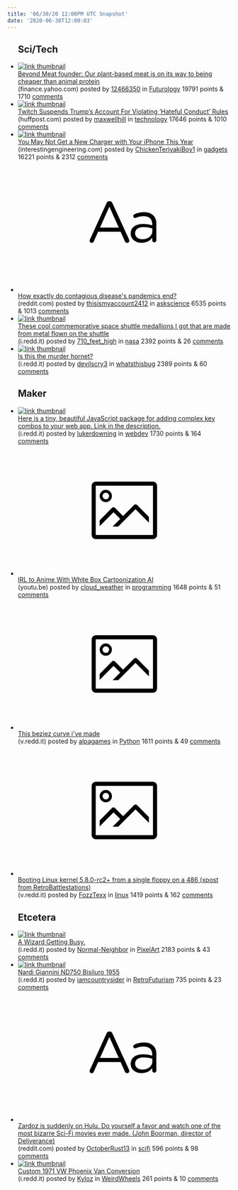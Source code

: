 ```yaml
---
title: '06/30/20 12:00PM UTC Snapshot'
date: '2020-06-30T12:00:03'
---
```

<ul>
<h2>Sci/Tech</h2>

<li><a href='https://finance.yahoo.com/amphtml/news/beyond-meat-founder-plantbased-meat-is-on-its-way-to-being-cheaper-than-animal-protein-140141254.html'><img src='https://b.thumbs.redditmedia.com/DLTIbqYIcgignMvIZX1FktB9HIFtidU2-NE_9hcTF1A.jpg' alt='link thumbnail'></a><div><div class='linkTitle'><a href='https://finance.yahoo.com/amphtml/news/beyond-meat-founder-plantbased-meat-is-on-its-way-to-being-cheaper-than-animal-protein-140141254.html'>Beyond Meat founder: Our plant-based meat is on its way to being cheaper than animal protein</a></div>(finance.yahoo.com) posted by <a href='https://www.reddit.com/user/12466350'>12466350</a> in <a href='https://www.reddit.com/r/Futurology'>Futurology</a> 19791 points & 1710 <a href='https://www.reddit.com/r/Futurology/comments/hi8ipq/beyond_meat_founder_our_plantbased_meat_is_on_its/'>comments</a></div></li>

<li><a href='https://www.huffpost.com/entry/trump-twitch-channel-suspended-hateful-conduct_n_5efa6820c5b6ca970913c299'><img src='https://b.thumbs.redditmedia.com/B2lkKkWKOWP7eiq4xb8kJAckl8nIW-C-wzfv0dkifws.jpg' alt='link thumbnail'></a><div><div class='linkTitle'><a href='https://www.huffpost.com/entry/trump-twitch-channel-suspended-hateful-conduct_n_5efa6820c5b6ca970913c299'>Twitch Suspends Trump’s Account For Violating ‘Hateful Conduct’ Rules</a></div>(huffpost.com) posted by <a href='https://www.reddit.com/user/maxwellhill'>maxwellhill</a> in <a href='https://www.reddit.com/r/technology'>technology</a> 17646 points & 1010 <a href='https://www.reddit.com/r/technology/comments/hif117/twitch_suspends_trumps_account_for_violating/'>comments</a></div></li>

<li><a href='https://interestingengineering.com/you-may-not-get-a-new-charger-with-your-iphone-this-year'><img src='https://b.thumbs.redditmedia.com/jUU9kCcsphtOQS16-w8pet5zdgql9NpXs1xQqVZcuIc.jpg' alt='link thumbnail'></a><div><div class='linkTitle'><a href='https://interestingengineering.com/you-may-not-get-a-new-charger-with-your-iphone-this-year'>You May Not Get a New Charger with Your iPhone This Year</a></div>(interestingengineering.com) posted by <a href='https://www.reddit.com/user/ChickenTeriyakiBoy1'>ChickenTeriyakiBoy1</a> in <a href='https://www.reddit.com/r/gadgets'>gadgets</a> 16221 points & 2312 <a href='https://www.reddit.com/r/gadgets/comments/hi2yzz/you_may_not_get_a_new_charger_with_your_iphone/'>comments</a></div></li>

<li><a href='https://www.reddit.com/r/askscience/comments/hhzlfk/how_exactly_do_contagious_diseases_pandemics_end/'><svg version='1.1' viewBox='-34 -12 104 64' preserveAspectRatio='xMidYMid slice' xmlns='http://www.w3.org/2000/svg' xmlns:xlink='http://www.w3.org/1999/xlink'>
    <title>text link thumbnail</title>
    <path d='M12.19,8.84a1.45,1.45,0,0,0-1.4-1h-.12a1.46,1.46,0,0,0-1.42,1L1.14,26.56a1.29,1.29,0,0,0-.14.59,1,1,0,0,0,1,1,1.12,1.12,0,0,0,1.08-.77l2.08-4.65h11l2.08,4.59a1.24,1.24,0,0,0,1.12.83,1.08,1.08,0,0,0,1.08-1.08,1.64,1.64,0,0,0-.14-.57ZM6.08,20.71l4.59-10.22,4.6,10.22Z'>
    </path>
    <path d='M32.24,14.78A6.35,6.35,0,0,0,27.6,13.2a11.36,11.36,0,0,0-4.7,1,1,1,0,0,0-.58.89,1,1,0,0,0,.94.92,1.23,1.23,0,0,0,.39-.08,8.87,8.87,0,0,1,3.72-.81c2.7,0,4.28,1.33,4.28,3.92v.5a15.29,15.29,0,0,0-4.42-.61c-3.64,0-6.14,1.61-6.14,4.64v.05c0,2.95,2.7,4.48,5.37,4.48a6.29,6.29,0,0,0,5.19-2.48V26.9a1,1,0,0,0,1,1,1,1,0,0,0,1-1.06V19A5.71,5.71,0,0,0,32.24,14.78Zm-.56,7.7c0,2.28-2.17,3.89-4.81,3.89-1.94,0-3.61-1.06-3.61-2.86v-.06c0-1.8,1.5-3,4.2-3a15.2,15.2,0,0,1,4.22.61Z'>
    </path>
    </svg></a><div><div class='linkTitle'><a href='https://www.reddit.com/r/askscience/comments/hhzlfk/how_exactly_do_contagious_diseases_pandemics_end/'>How exactly do contagious disease's pandemics end?</a></div>(reddit.com) posted by <a href='https://www.reddit.com/user/thisismyaccount2412'>thisismyaccount2412</a> in <a href='https://www.reddit.com/r/askscience'>askscience</a> 6535 points & 1013 <a href='https://www.reddit.com/r/askscience/comments/hhzlfk/how_exactly_do_contagious_diseases_pandemics_end/'>comments</a></div></li>

<li><a href='https://i.redd.it/m4iq9oyoyx751.jpg'><img src='https://a.thumbs.redditmedia.com/zsHJC27zYpMuIJJ6G8APwh5t6xCzFQLBirU_YH9llJ4.jpg' alt='link thumbnail'></a><div><div class='linkTitle'><a href='https://i.redd.it/m4iq9oyoyx751.jpg'>These cool commemorative space shuttle medallions I got that are made from metal flown on the shuttle</a></div>(i.redd.it) posted by <a href='https://www.reddit.com/user/710_feet_high'>710_feet_high</a> in <a href='https://www.reddit.com/r/nasa'>nasa</a> 2392 points & 26 <a href='https://www.reddit.com/r/nasa/comments/hicf5a/these_cool_commemorative_space_shuttle_medallions/'>comments</a></div></li>

<li><a href='https://i.redd.it/i8bgdua2ou751.jpg'><img src='https://b.thumbs.redditmedia.com/9S0RD3q3agdblnt766zzGZuewx7fNHQhWJ8n7spqv1I.jpg' alt='link thumbnail'></a><div><div class='linkTitle'><a href='https://i.redd.it/i8bgdua2ou751.jpg'>Is this the murder hornet?</a></div>(i.redd.it) posted by <a href='https://www.reddit.com/user/devilscry3'>devilscry3</a> in <a href='https://www.reddit.com/r/whatsthisbug'>whatsthisbug</a> 2389 points & 60 <a href='https://www.reddit.com/r/whatsthisbug/comments/hhzp8a/is_this_the_murder_hornet/'>comments</a></div></li>

<h2>Maker</h2>

<li><a href='https://i.redd.it/qh8rlqr7sv751.png'><img src='https://b.thumbs.redditmedia.com/uuGwnjQuQTlpSIWABguL3r9cljrAc5xMtzYt6p2DFMw.jpg' alt='link thumbnail'></a><div><div class='linkTitle'><a href='https://i.redd.it/qh8rlqr7sv751.png'>Here is a tiny, beautiful JavaScript package for adding complex key combos to your web app. Link in the description.</a></div>(i.redd.it) posted by <a href='https://www.reddit.com/user/lukerdowning'>lukerdowning</a> in <a href='https://www.reddit.com/r/webdev'>webdev</a> 1730 points & 164 <a href='https://www.reddit.com/r/webdev/comments/hi3s7h/here_is_a_tiny_beautiful_javascript_package_for/'>comments</a></div></li>

<li><a href='https://youtu.be/KRE4QZAXYu4'><svg version='1.1' viewBox='-34 -14 104 64' preserveAspectRatio='xMidYMid meet' xmlns='http://www.w3.org/2000/svg' xmlns:xlink='http://www.w3.org/1999/xlink'>
    <title>link thumbnail</title>
    <path d='M32,4H4A2,2,0,0,0,2,6V30a2,2,0,0,0,2,2H32a2,2,0,0,0,2-2V6A2,2,0,0,0,32,4ZM4,30V6H32V30Z'></path>
    <path d='M8.92,14a3,3,0,1,0-3-3A3,3,0,0,0,8.92,14Zm0-4.6A1.6,1.6,0,1,1,7.33,11,1.6,1.6,0,0,1,8.92,9.41Z'></path>
    <path d='M22.78,15.37l-5.4,5.4-4-4a1,1,0,0,0-1.41,0L5.92,22.9v2.83l6.79-6.79L16,22.18l-3.75,3.75H15l8.45-8.45L30,24V21.18l-5.81-5.81A1,1,0,0,0,22.78,15.37Z'></path>
    </svg></a><div><div class='linkTitle'><a href='https://youtu.be/KRE4QZAXYu4'>IRL to Anime With White Box Cartoonization AI</a></div>(youtu.be) posted by <a href='https://www.reddit.com/user/cloud_weather'>cloud_weather</a> in <a href='https://www.reddit.com/r/programming'>programming</a> 1648 points & 51 <a href='https://www.reddit.com/r/programming/comments/hi1ams/irl_to_anime_with_white_box_cartoonization_ai/'>comments</a></div></li>

<li><a href='https://v.redd.it/urpl4wn79w751'><svg version='1.1' viewBox='-34 -14 104 64' preserveAspectRatio='xMidYMid meet' xmlns='http://www.w3.org/2000/svg' xmlns:xlink='http://www.w3.org/1999/xlink'>
    <title>link thumbnail</title>
    <path d='M32,4H4A2,2,0,0,0,2,6V30a2,2,0,0,0,2,2H32a2,2,0,0,0,2-2V6A2,2,0,0,0,32,4ZM4,30V6H32V30Z'></path>
    <path d='M8.92,14a3,3,0,1,0-3-3A3,3,0,0,0,8.92,14Zm0-4.6A1.6,1.6,0,1,1,7.33,11,1.6,1.6,0,0,1,8.92,9.41Z'></path>
    <path d='M22.78,15.37l-5.4,5.4-4-4a1,1,0,0,0-1.41,0L5.92,22.9v2.83l6.79-6.79L16,22.18l-3.75,3.75H15l8.45-8.45L30,24V21.18l-5.81-5.81A1,1,0,0,0,22.78,15.37Z'></path>
    </svg></a><div><div class='linkTitle'><a href='https://v.redd.it/urpl4wn79w751'>This beziez curve i've made</a></div>(v.redd.it) posted by <a href='https://www.reddit.com/user/alpagames'>alpagames</a> in <a href='https://www.reddit.com/r/Python'>Python</a> 1611 points & 49 <a href='https://www.reddit.com/r/Python/comments/hi5s8f/this_beziez_curve_ive_made/'>comments</a></div></li>

<li><a href='https://v.redd.it/iuf2uy67qv751'><svg version='1.1' viewBox='-34 -14 104 64' preserveAspectRatio='xMidYMid meet' xmlns='http://www.w3.org/2000/svg' xmlns:xlink='http://www.w3.org/1999/xlink'>
    <title>link thumbnail</title>
    <path d='M32,4H4A2,2,0,0,0,2,6V30a2,2,0,0,0,2,2H32a2,2,0,0,0,2-2V6A2,2,0,0,0,32,4ZM4,30V6H32V30Z'></path>
    <path d='M8.92,14a3,3,0,1,0-3-3A3,3,0,0,0,8.92,14Zm0-4.6A1.6,1.6,0,1,1,7.33,11,1.6,1.6,0,0,1,8.92,9.41Z'></path>
    <path d='M22.78,15.37l-5.4,5.4-4-4a1,1,0,0,0-1.41,0L5.92,22.9v2.83l6.79-6.79L16,22.18l-3.75,3.75H15l8.45-8.45L30,24V21.18l-5.81-5.81A1,1,0,0,0,22.78,15.37Z'></path>
    </svg></a><div><div class='linkTitle'><a href='https://v.redd.it/iuf2uy67qv751'>Booting Linux kernel 5.8.0-rc2+ from a single floppy on a 486 (xpost from RetroBattlestations)</a></div>(v.redd.it) posted by <a href='https://www.reddit.com/user/FozzTexx'>FozzTexx</a> in <a href='https://www.reddit.com/r/linux'>linux</a> 1419 points & 162 <a href='https://www.reddit.com/r/linux/comments/hi3rq7/booting_linux_kernel_580rc2_from_a_single_floppy/'>comments</a></div></li>

<h2>Etcetera</h2>

<li><a href='https://i.redd.it/1nvtig5ukx751.gif'><img src='https://a.thumbs.redditmedia.com/E6IkqXadIfBJ2C-YcC8k7HNaroBKwS3TLz72gIl7ZA8.jpg' alt='link thumbnail'></a><div><div class='linkTitle'><a href='https://i.redd.it/1nvtig5ukx751.gif'>A Wizard Getting Busy.</a></div>(i.redd.it) posted by <a href='https://www.reddit.com/user/Normal-Neighbor'>Normal-Neighbor</a> in <a href='https://www.reddit.com/r/PixelArt'>PixelArt</a> 2183 points & 43 <a href='https://www.reddit.com/r/PixelArt/comments/hib4ea/a_wizard_getting_busy/'>comments</a></div></li>

<li><a href='https://i.redd.it/60hdradt5y751.jpg'><img src='https://a.thumbs.redditmedia.com/35k161kQvB1sN4jEbbYLOnlngHhwGrrLhKq-w-_8eS8.jpg' alt='link thumbnail'></a><div><div class='linkTitle'><a href='https://i.redd.it/60hdradt5y751.jpg'>Nardi Giannini ND750 Bisiluro 1955</a></div>(i.redd.it) posted by <a href='https://www.reddit.com/user/iamcountrysider'>iamcountrysider</a> in <a href='https://www.reddit.com/r/RetroFuturism'>RetroFuturism</a> 735 points & 23 <a href='https://www.reddit.com/r/RetroFuturism/comments/hid2m9/nardi_giannini_nd750_bisiluro_1955/'>comments</a></div></li>

<li><a href='https://www.reddit.com/r/scifi/comments/hibbug/zardoz_is_suddenly_on_hulu_do_yourself_a_favor/'><svg version='1.1' viewBox='-34 -12 104 64' preserveAspectRatio='xMidYMid slice' xmlns='http://www.w3.org/2000/svg' xmlns:xlink='http://www.w3.org/1999/xlink'>
    <title>text link thumbnail</title>
    <path d='M12.19,8.84a1.45,1.45,0,0,0-1.4-1h-.12a1.46,1.46,0,0,0-1.42,1L1.14,26.56a1.29,1.29,0,0,0-.14.59,1,1,0,0,0,1,1,1.12,1.12,0,0,0,1.08-.77l2.08-4.65h11l2.08,4.59a1.24,1.24,0,0,0,1.12.83,1.08,1.08,0,0,0,1.08-1.08,1.64,1.64,0,0,0-.14-.57ZM6.08,20.71l4.59-10.22,4.6,10.22Z'>
    </path>
    <path d='M32.24,14.78A6.35,6.35,0,0,0,27.6,13.2a11.36,11.36,0,0,0-4.7,1,1,1,0,0,0-.58.89,1,1,0,0,0,.94.92,1.23,1.23,0,0,0,.39-.08,8.87,8.87,0,0,1,3.72-.81c2.7,0,4.28,1.33,4.28,3.92v.5a15.29,15.29,0,0,0-4.42-.61c-3.64,0-6.14,1.61-6.14,4.64v.05c0,2.95,2.7,4.48,5.37,4.48a6.29,6.29,0,0,0,5.19-2.48V26.9a1,1,0,0,0,1,1,1,1,0,0,0,1-1.06V19A5.71,5.71,0,0,0,32.24,14.78Zm-.56,7.7c0,2.28-2.17,3.89-4.81,3.89-1.94,0-3.61-1.06-3.61-2.86v-.06c0-1.8,1.5-3,4.2-3a15.2,15.2,0,0,1,4.22.61Z'>
    </path>
    </svg></a><div><div class='linkTitle'><a href='https://www.reddit.com/r/scifi/comments/hibbug/zardoz_is_suddenly_on_hulu_do_yourself_a_favor/'>Zardoz is suddenly on Hulu. Do yourself a favor and watch one of the most bizarre Sci-Fi movies ever made. (John Boorman, director of Deliverance)</a></div>(reddit.com) posted by <a href='https://www.reddit.com/user/OctoberRust13'>OctoberRust13</a> in <a href='https://www.reddit.com/r/scifi'>scifi</a> 596 points & 98 <a href='https://www.reddit.com/r/scifi/comments/hibbug/zardoz_is_suddenly_on_hulu_do_yourself_a_favor/'>comments</a></div></li>

<li><a href='https://i.redd.it/hdhkhifi7w751.jpg'><img src='https://b.thumbs.redditmedia.com/LYlBGdiOSspS_Gzx0HayK0Z84atkkREvYyA3-JyTRgA.jpg' alt='link thumbnail'></a><div><div class='linkTitle'><a href='https://i.redd.it/hdhkhifi7w751.jpg'>Custom 1971 VW Phoenix Van Conversion</a></div>(i.redd.it) posted by <a href='https://www.reddit.com/user/Kyloz'>Kyloz</a> in <a href='https://www.reddit.com/r/WeirdWheels'>WeirdWheels</a> 261 points & 10 <a href='https://www.reddit.com/r/WeirdWheels/comments/hi5kp1/custom_1971_vw_phoenix_van_conversion/'>comments</a></div></li>

</ul>
